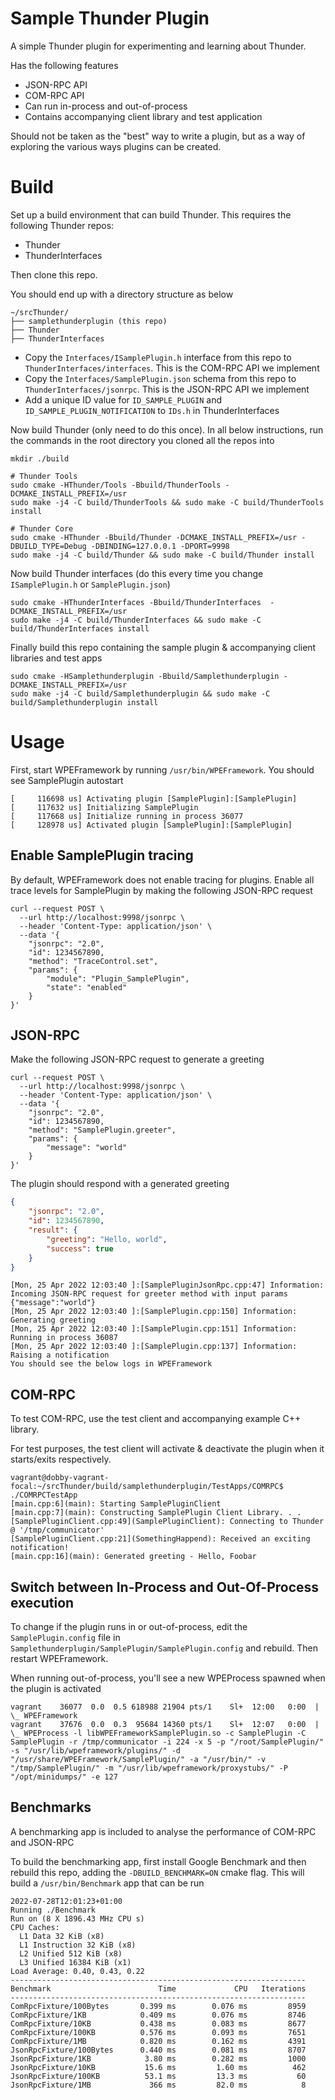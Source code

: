 # Sample Thunder Plugin
A simple Thunder plugin for experimenting and learning about Thunder.

Has the following features
* JSON-RPC API
* COM-RPC API
* Can run in-process and out-of-process
* Contains accompanying client library and test application

Should not be taken as the "best" way to write a plugin, but as a way of exploring the various ways plugins can be created.

# Build
Set up a build environment that can build Thunder. This requires the following Thunder repos:

* Thunder
* ThunderInterfaces

Then clone this repo.

You should end up with a directory structure as below

```
~/srcThunder/
├── samplethunderplugin (this repo)
├── Thunder
├── ThunderInterfaces
```

* Copy the `Interfaces/ISamplePlugin.h` interface from this repo to `ThunderInterfaces/interfaces`. This is the COM-RPC API we implement
* Copy the `Interfaces/SamplePlugin.json` schema from this repo to `ThunderInterfaces/jsonrpc`. This is the JSON-RPC API we implement
* Add a unique ID value for `ID_SAMPLE_PLUGIN` and `ID_SAMPLE_PLUGIN_NOTIFICATION` to `IDs.h` in ThunderInterfaces

Now build Thunder (only need to do this once). In all below instructions, run the commands in the root directory you cloned all the repos into

```shell
mkdir ./build

# Thunder Tools
sudo cmake -HThunder/Tools -Bbuild/ThunderTools -DCMAKE_INSTALL_PREFIX=/usr
sudo make -j4 -C build/ThunderTools && sudo make -C build/ThunderTools install

# Thunder Core
sudo cmake -HThunder -Bbuild/Thunder -DCMAKE_INSTALL_PREFIX=/usr -DBUILD_TYPE=Debug -DBINDING=127.0.0.1 -DPORT=9998
sudo make -j4 -C build/Thunder && sudo make -C build/Thunder install
```

Now build Thunder interfaces (do this every time you change `ISamplePlugin.h` or `SamplePlugin.json`)
```shell
sudo cmake -HThunderInterfaces -Bbuild/ThunderInterfaces  -DCMAKE_INSTALL_PREFIX=/usr
sudo make -j4 -C build/ThunderInterfaces && sudo make -C build/ThunderInterfaces install
```

Finally build this repo containing the sample plugin & accompanying client libraries and test apps
```
sudo cmake -HSamplethunderplugin -Bbuild/Samplethunderplugin -DCMAKE_INSTALL_PREFIX=/usr
sudo make -j4 -C build/Samplethunderplugin && sudo make -C build/Samplethunderplugin install
```

# Usage
First, start WPEFramework by running `/usr/bin/WPEFramework`. You should see SamplePlugin autostart

```
[     116698 us] Activating plugin [SamplePlugin]:[SamplePlugin]
[     117632 us] Initializing SamplePlugin
[     117668 us] Initialize running in process 36077
[     128978 us] Activated plugin [SamplePlugin]:[SamplePlugin]
```

## Enable SamplePlugin tracing
By default, WPEFramework does not enable tracing for plugins. Enable all trace levels for SamplePlugin by making the following JSON-RPC request

```
curl --request POST \
  --url http://localhost:9998/jsonrpc \
  --header 'Content-Type: application/json' \
  --data '{
	"jsonrpc": "2.0",
	"id": 1234567890,
	"method": "TraceControl.set",
	"params": {
		"module": "Plugin_SamplePlugin",
		"state": "enabled"
	}
}'
```

## JSON-RPC
Make the following JSON-RPC request to generate a greeting

```
curl --request POST \
  --url http://localhost:9998/jsonrpc \
  --header 'Content-Type: application/json' \
  --data '{
	"jsonrpc": "2.0",
	"id": 1234567890,
	"method": "SamplePlugin.greeter",
	"params": {
		"message": "world"
	}
}'
```
The plugin should respond with a generated greeting
```json
{
	"jsonrpc": "2.0",
	"id": 1234567890,
	"result": {
		"greeting": "Hello, world",
		"success": true
	}
}
```

```
[Mon, 25 Apr 2022 12:03:40 ]:[SamplePluginJsonRpc.cpp:47] Information: Incoming JSON-RPC request for greeter method with input params {"message":"world"}
[Mon, 25 Apr 2022 12:03:40 ]:[SamplePlugin.cpp:150] Information: Generating greeting
[Mon, 25 Apr 2022 12:03:40 ]:[SamplePlugin.cpp:151] Information: Running in process 36087
[Mon, 25 Apr 2022 12:03:40 ]:[SamplePlugin.cpp:137] Information: Raising a notification
You should see the below logs in WPEFramework
```

## COM-RPC
To test COM-RPC, use the test client and accompanying example C++ library.

For test purposes, the test client will activate & deactivate the plugin when it starts/exits respectively.

```shell
vagrant@dobby-vagrant-focal:~/srcThunder/build/samplethunderplugin/TestApps/COMRPC$ ./COMRPCTestApp 
[main.cpp:6](main): Starting SamplePluginClient
[main.cpp:7](main): Constructing SamplePlugin Client Library. . .
[SamplePluginClient.cpp:49](SamplePluginClient): Connecting to Thunder @ '/tmp/communicator'
[SamplePluginClient.cpp:21](SomethingHappend): Received an exciting notification!
[main.cpp:16](main): Generated greeting - Hello, Foobar
```

## Switch between In-Process and Out-Of-Process execution
To change if the plugin runs in or out-of-process, edit the `SamplePlugin.config` file in `Samplethunderplugin/SamplePlugin/SamplePlugin.config` and rebuild. Then restart WPEFramework.

When running out-of-process, you'll see a new WPEProcess spawned when the plugin is activated
```
vagrant    36077  0.0  0.5 618988 21904 pts/1    Sl+  12:00   0:00  |           \_ WPEFramework
vagrant    37676  0.0  0.3  95684 14360 pts/1    Sl+  12:07   0:00  |               \_ WPEProcess -l libWPEFrameworkSamplePlugin.so -c SamplePlugin -C SamplePlugin -r /tmp/communicator -i 224 -x 5 -p "/root/SamplePlugin/" -s "/usr/lib/wpeframework/plugins/" -d "/usr/share/WPEFramework/SamplePlugin/" -a "/usr/bin/" -v "/tmp/SamplePlugin/" -m "/usr/lib/wpeframework/proxystubs/" -P "/opt/minidumps/" -e 127
```

## Benchmarks
A benchmarking app is included to analyse the performance of COM-RPC and JSON-RPC

To build the benchmarking app, first install Google Benchmark and then rebuild this repo, adding the `-DBUILD_BENCHMARK=ON` cmake flag. This will build a `/usr/bin/Benchmark` app that can be run

```
2022-07-28T12:01:23+01:00
Running ./Benchmark
Run on (8 X 1896.43 MHz CPU s)
CPU Caches:
  L1 Data 32 KiB (x8)
  L1 Instruction 32 KiB (x8)
  L2 Unified 512 KiB (x8)
  L3 Unified 16384 KiB (x1)
Load Average: 0.40, 0.43, 0.22
------------------------------------------------------------------
Benchmark                        Time             CPU   Iterations
------------------------------------------------------------------
ComRpcFixture/100Bytes       0.399 ms        0.076 ms         8959
ComRpcFixture/1KB            0.409 ms        0.076 ms         8746
ComRpcFixture/10KB           0.438 ms        0.083 ms         8677
ComRpcFixture/100KB          0.576 ms        0.093 ms         7651
ComRpcFixture/1MB            0.820 ms        0.162 ms         4391
JsonRpcFixture/100Bytes      0.440 ms        0.081 ms         8707
JsonRpcFixture/1KB            3.80 ms        0.282 ms         1000
JsonRpcFixture/10KB           15.6 ms         1.60 ms          462
JsonRpcFixture/100KB          53.1 ms         13.3 ms           60
JsonRpcFixture/1MB             366 ms         82.0 ms            8
```